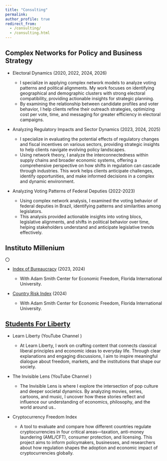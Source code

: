 ```yaml
---
title: "Consulting"
permalink:
author_profile: true
redirect_from: 
  - /consulting/
  - /consulting.html
---
```



## Complex Networks for Policy and Business Strategy

* Electoral Dynamics (2020, 2022, 2024, 2026) <a href="/images/elections.jpg" target="_blank" title="View Image"><i class="fas fa-image"></i></a>
  * I specialize in applying complex network models to analyze voting patterns and political alignments. My work focuses on identifying geographical and demographic clusters with strong electoral compatibility, providing actionable insights for strategic planning.
  * By examining the relationship between candidate profiles and voter behavior, I help clients refine their outreach strategies, optimizing cost per vote, time, and messaging for greater efficiency in electoral campaigns.

* Analyzing Regulatory Impacts and Sector Dynamics (2023, 2024, 2025) <a href="/images/mip2015.png" target="_blank" title="View Image"><i class="fas fa-image"></i></a>
  * I specialize in evaluating the potential effects of regulatory changes and fiscal incentives on various sectors, providing strategic insights to help clients navigate evolving policy landscapes.
  * Using network theory, I analyze the interconnectedness within supply chains and broader economic systems, offering a comprehensive perspective on how shifts in regulation can cascade through industries. This work helps clients anticipate challenges, identify opportunities, and make informed decisions in a complex and dynamic environment.

* Analyzing Voting Patterns of Federal Deputies (2022-2023) <a href="/images/congress3.png" target="_blank" title="View Image"><i class="fas fa-image"></i></a>
  * Using complex network analysis, I examined the voting behavior of federal deputies in Brazil, identifying patterns and similarities among legislators.
  * This analysis provided actionable insights into voting blocs, legislative alignments, and shifts in political behavior over time, helping stakeholders understand and anticipate legislative trends effectively.



## Instituto Millenium <a href="https://www.institutomillenium.org.br" target="_blank" title="Instituto Millenium"><i class="fas fa-building"></i></a> <a href="https://www.institutomillenium.org.br" target="_blank" title="Instituto Millenium">
  <svg xmlns="http://www.w3.org/2000/svg" width="14" height="14" viewBox="0 0 24 24" fill="none" stroke="currentColor" stroke-width="2" stroke-linecap="round" stroke-linejoin="round">
    <circle cx="12" cy="12" r="10"></circle> <!-- Replace this with the actual Millenium SVG content -->
  </svg>
</a>

* [Index of Bureaucracy](https://freedom.fiu.edu/index-of-bureaucracy/) (2023, 2024)
  * With Adam Smith Center for Economic Freedom, Florida International University.

* [Country Risk Index](https://news.fiu.edu/2024/helping-businesses-navigate-latin-americas-complex-political-economic-and-social-risks-landscape) (2024)
  * With Adam Smith Center for Economic Freedom, Florida International University.



## [Students For Liberty](https://studentsforliberty.org/blog/staff/mariana-piaia/)

* Learn Liberty (YouTube Channel  <a href="https://www.youtube.com/learnliberty" target="_blank" title="YouTube"><i class="fab fa-youtube"></i></a>)
  * At Learn Liberty, I work on crafting content that connects classical liberal principles and economic ideas to everyday life. Through clear explanations and engaging discussions, I aim to inspire meaningful dialogue about freedom, markets, and the institutions that shape our society.
  
* The Invisible Lens (YouTube Channel  <a href="https://www.youtube.com/channel/UCwYitjvEl8hms8gFUFHp2Mw" target="_blank" title="YouTube"><i class="fab fa-youtube"></i></a>)
  * The Invisible Lens is where I explore the intersection of pop culture and deeper societal dynamics. By analyzing movies, series, cartoons, and music, I uncover how these stories reflect and influence our understanding of economics, philosophy, and the world around us..

* Cryptocurrency Freedom Index
  * A tool to evaluate and compare how different countries regulate cryptocurrencies in four critical areas—taxation, anti-money laundering (AML/CFT), consumer protection, and licensing. This project aims to inform policymakers, businesses, and researchers about how regulation shapes the adoption and economic impact of cryptocurrencies globally.
